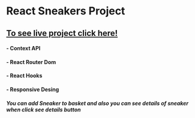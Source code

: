 # React Sneakers Project

 ## [To see live project click here!](https://anilcosarss-sneakers-app.surge.sh/)

#### - Context API
#### - React Router Dom
#### - React Hooks
#### - Responsive Desing

##### You can add Sneaker to basket and also you can see details of sneaker when click see details button




